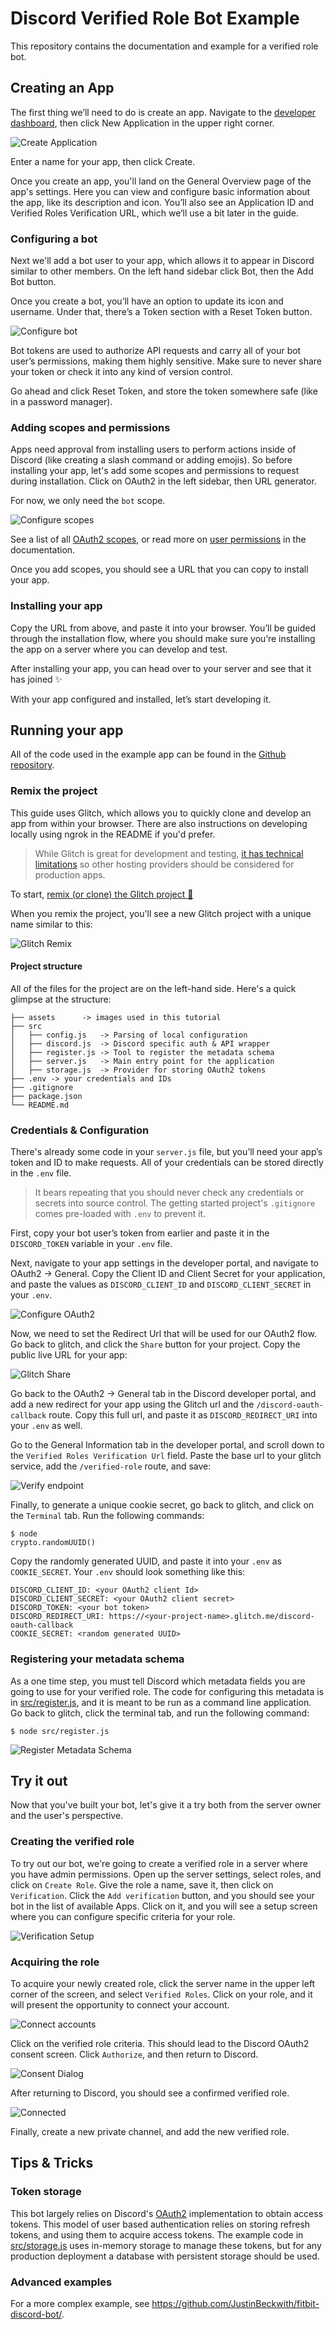 # Discord Verified Role Bot Example
This repository contains the documentation and example for a verified role bot.

## Creating an App
The first thing we’ll need to do is create an app. Navigate to the [developer dashboard](https://discord.com/developers/applications), then click New Application in the upper right corner.

![Create Application](assets/create-app.png "Create Application")

Enter a name for your app, then click Create.

Once you create an app, you'll land on the General Overview page of the app's settings. Here you can view and configure basic information about the app, like its description and icon. You’ll also see an Application ID and Verified Roles Verification URL, which we’ll use a bit later in the guide.

### Configuring a bot
Next we'll add a bot user to your app, which allows it to appear in Discord similar to other members. On the left hand sidebar click Bot, then the Add Bot button.

Once you create a bot, you’ll have an option to update its icon and username. Under that, there’s a Token section with a Reset Token button.

![Configure bot](assets/configure-bot.png "Configure bot")

Bot tokens are used to authorize API requests and carry all of your bot user’s permissions, making them highly sensitive. Make sure to never share your token or check it into any kind of version control.

Go ahead and click Reset Token, and store the token somewhere safe (like in a password manager).

### Adding scopes and permissions
Apps need approval from installing users to perform actions inside of Discord (like creating a slash command or adding emojis). So before installing your app, let's add some scopes and permissions to request during installation. Click on OAuth2 in the left sidebar, then URL generator.

For now, we only need the `bot` scope. 

![Configure scopes](assets/oauth-url.png "Configure scopes")

See a list of all [OAuth2 scopes](https://discord.com/developers/docs/topics/oauth2#shared-resources-oauth2-scopes), or read more on [user permissions](https://discord.com/developers/docs/topics/permissions) in the documentation.

Once you add scopes, you should see a URL that you can copy to install your app.

### Installing your app
Copy the URL from above, and paste it into your browser. You’ll be guided through the installation flow, where you should make sure you’re installing the app on a server where you can develop and test.

After installing your app, you can head over to your server and see that it has joined ✨

With your app configured and installed, let’s start developing it.

## Running your app
All of the code used in the example app can be found in the [Github repository](https://github.com/JustinBeckwith/verified-role-bot).


### Remix the project
This guide uses Glitch, which allows you to quickly clone and develop an app from within your browser. There are also instructions on developing locally using ngrok in the README if you'd prefer.

> While Glitch is great for development and testing, [it has technical limitations](https://help.glitch.com/kb/article/17-technical-restrictions/) so other hosting providers should be considered for production apps.

To start, [remix (or clone) the Glitch project 🎏](https://glitch.com/edit/#!/remix/verified-role-discord-bot)

When you remix the project, you'll see a new Glitch project with a unique name similar to this:

![Glitch Remix](assets/glitch.png "Glitch Remix")

#### Project structure
All of the files for the project are on the left-hand side. Here's a quick glimpse at the structure:

```
├── assets      -> images used in this tutorial
├── src
│   ├── config.js   -> Parsing of local configuration
│   ├── discord.js  -> Discord specific auth & API wrapper
│   ├── register.js -> Tool to register the metadata schema
│   ├── server.js   -> Main entry point for the application
│   ├── storage.js  -> Provider for storing OAuth2 tokens
├── .env -> your credentials and IDs
├── .gitignore
├── package.json
└── README.md
```

### Credentials & Configuration
There's already some code in your `server.js` file, but you’ll need your app’s token and ID to make requests. All of your credentials can be stored directly in the `.env` file.

> It bears repeating that you should never check any credentials or secrets into source control. The getting started project's `.gitignore` comes pre-loaded with `.env` to prevent it.

First, copy your bot user’s token from earlier and paste it in the `DISCORD_TOKEN` variable in your `.env` file.

Next, navigate to your app settings in the developer portal, and navigate to OAuth2 -> General.  Copy the Client ID and Client Secret for your application, and paste the values as `DISCORD_CLIENT_ID` and `DISCORD_CLIENT_SECRET` in your `.env`.  

![Configure OAuth2](assets/oauth-config.png "Configure OAuth2")

Now, we need to set the Redirect Url that will be used for our OAuth2 flow.  Go back to glitch, and click the `Share` button for your project.  Copy the public live URL for your app:

![Glitch Share](assets/glitch-share-url.png "Glitch Share")

Go back to the OAuth2 -> General tab in the Discord developer portal, and add a new redirect for your app using the Glitch url and the `/discord-oauth-callback` route.  Copy this full url, and paste it as `DISCORD_REDIRECT_URI` into your `.env` as well.  

Go to the General Information tab in the developer portal, and scroll down to the `Verified Roles Verification Url` field. Paste the base url to your glitch service, add the `/verified-role` route, and save:

![Verify endpoint](assets/verify-endpoint.png "Verify endpoint")

Finally, to generate a unique cookie secret, go back to glitch, and click on the `Terminal` tab. Run the following commands:

```
$ node
crypto.randomUUID()
```

Copy the randomly generated UUID, and paste it into your `.env` as `COOKIE_SECRET`. Your `.env` should look something like this:

```
DISCORD_CLIENT_ID: <your OAuth2 client Id>
DISCORD_CLIENT_SECRET: <your OAuth2 client secret>
DISCORD_TOKEN: <your bot token>
DISCORD_REDIRECT_URI: https://<your-project-name>.glitch.me/discord-oauth-callback
COOKIE_SECRET: <random generated UUID>
```

### Registering your metadata schema
As a one time step, you must tell Discord which metadata fields you are going to use for your verified role. The code for configuring this metadata is in [src/register.js](), and it is meant to be run as a command line application.  Go back to glitch, click the terminal tab, and run the following command:

```
$ node src/register.js
```

![Register Metadata Schema](assets/register.png "Register Metadata Schema")


## Try it out
Now that you've built your bot, let's give it a try both from the server owner and the user's perspective.

### Creating the verified role
To try out our bot, we're going to create a verified role in a server where you have admin permissions.  Open up the server settings, select roles, and click on `Create Role`.  Give the role a name, save it, then click on `Verification`.  Click the `Add verification` button, and you should see your bot in the list of available Apps.  Click on it, and you will see a setup screen where you can configure specific criteria for your role.

![Verification Setup](assets/verification-setup.png "Verification Setup")

### Acquiring the role
To acquire your newly created role, click the server name in the upper left corner of the screen, and select `Verified Roles`.  Click on your role, and it will present the opportunity to connect your account.

![Connect accounts](assets/connect-account.png "Connect accounts")

Click on the verified role criteria. This should lead to the Discord OAuth2 consent screen.  Click `Authorize`, and then return to Discord.  

![Consent Dialog](assets/consent-dialog.png "Consent Dialog")

After returning to Discord, you should see a confirmed verified role.

![Connected](assets/connected.png "Connected")

Finally, create a new private channel, and add the new verified role.

## Tips & Tricks

### Token storage
This bot largely relies on Discord's [OAuth2](https://discord.com/developers/docs/topics/oauth2) implementation to obtain access tokens. This model of user based authentication relies on storing refresh tokens, and using them to acquire access tokens.  The example code in [src/storage.js](src/storage.js) uses in-memory storage to manage these tokens, but for any production deployment a database with persistent storage should be used. 

### Advanced examples
For a more complex example, see https://github.com/JustinBeckwith/fitbit-discord-bot/.
